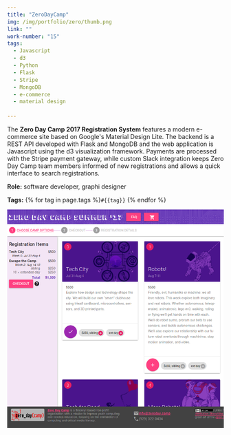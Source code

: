 ```yaml
---
title: "ZeroDayCamp"
img: /img/portfolio/zero/thumb.png
link: ""
work-number: "15"
tags:
  - Javascript
  - d3
  - Python
  - Flask
  - Stripe
  - MongoDB
  - e-commerce
  - material design

---
```

<div class="row">
  <div class="col-md-5" markdown="1">

The **Zero Day Camp 2017 Registration System** features a modern e-commerce site based on Google's Material Design Lite. The backend is a REST API developed with Flask and MongoDB and the web application is Javascript using the d3 visualization framework. Payments are processed with the Stripe payment gateway, while custom Slack integration keeps Zero Day Camp team members informed of new registrations and allows a quick interface to search registrations.

**Role:** software developer, graphi designer

**Tags:** {% for tag in page.tags %}<code class="tag">#{{tag}}</code> {% endfor %}
  </div>
  <div class="col-md-7" markdown="0">
    <img src="/img/portfolio/zero/registration3.png" class="img-fluid" alt="registration website for summer camp">
  </div>
</div>
